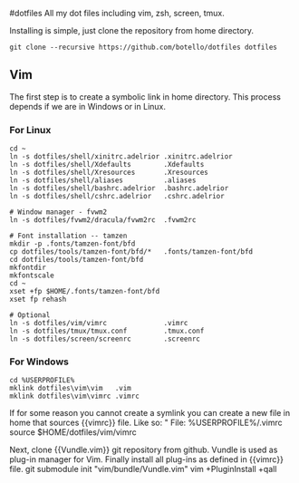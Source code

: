 #dotfiles
All my dot files including vim, zsh, screen, tmux.

Installing is simple, just clone the repository from home directory.

    git clone --recursive https://github.com/botello/dotfiles dotfiles

## Vim
The first step is to create a symbolic link in home directory. This process
depends if we are in Windows or in Linux.

### For Linux
    cd ~
    ln -s dotfiles/shell/xinitrc.adelrior .xinitrc.adelrior
    ln -s dotfiles/shell/Xdefaults        .Xdefaults
    ln -s dotfiles/shell/Xresources       .Xresources
    ln -s dotfiles/shell/aliases          .aliases
    ln -s dotfiles/shell/bashrc.adelrior  .bashrc.adelrior
    ln -s dotfiles/shell/cshrc.adelrior   .cshrc.adelrior

    # Window manager - fvwm2
    ln -s dotfiles/fvwm2/dracula/fvwm2rc  .fvwm2rc

    # Font installation -- tamzen
    mkdir -p .fonts/tamzen-font/bfd
    cp dotfiles/tools/tamzen-font/bfd/*   .fonts/tamzen-font/bfd
    cd dotfiles/tools/tamzen-font/bfd
    mkfontdir
    mkfontscale
    cd ~
    xset +fp $HOME/.fonts/tamzen-font/bfd
    xset fp rehash

    # Optional
    ln -s dotfiles/vim/vimrc              .vimrc
    ln -s dotfiles/tmux/tmux.conf         .tmux.conf
    ln -s dotfiles/screen/screenrc        .screenrc


### For Windows
    cd %USERPROFILE%
    mklink dotfiles\vim\vim   .vim
    mklink dotfiles\vim\vimrc .vimrc

If for some reason you cannot create a symlink you can create a new file
in home that sources {{vimrc}} file. Like so:
    " File: %USERPROFILE%/.vimrc
    source $HOME/dotfiles/vim/vimrc

Next, clone {{Vundle.vim}} git repository from github. Vundle is used as
plug-in manager for Vim. Finally install all plug-ins as defined in
{{vimrc}} file.
    git submodule init "vim/bundle/Vundle.vim"
    vim +PluginInstall +qall
